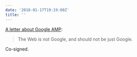 ```yaml
---
date: '2018-01-17T19:19:00Z'
title: ''
---
```

[A letter about Google AMP](http://ampletter.org):

> The Web is not Google, and should not be just Google.

Co-signed.
